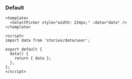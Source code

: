 ### Default

<!--start-code-->

```vue
<template>
  <SelectPicker style="width: 224px;" :data="data" />
</template>

<script>
import data from 'stories/data/user';

export default {
  data() {
    return { data };
  },
};
</script>
```

<!--end-code-->
